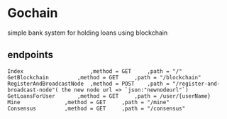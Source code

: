 # Gochain
simple bank system for holding loans using blockchain 


## endpoints
	Index  	       	          ,method = GET  	,path = "/"
	GetBlockchain 		  ,method = GET  	,path = "/blockchain"
	RegisterAndBroadcastNode  ,method = POST  	,path = "/register-and-broadcast-node"( the new node url => `json:"newnodeurl"`)
	GetLoansForUser  	  ,method = GET  	,path = /user/{userName}
	Mine  			  ,method = GET  	,path = "/mine"
	Consensus  		  ,method = GET  	,path = "/consensus"
		


